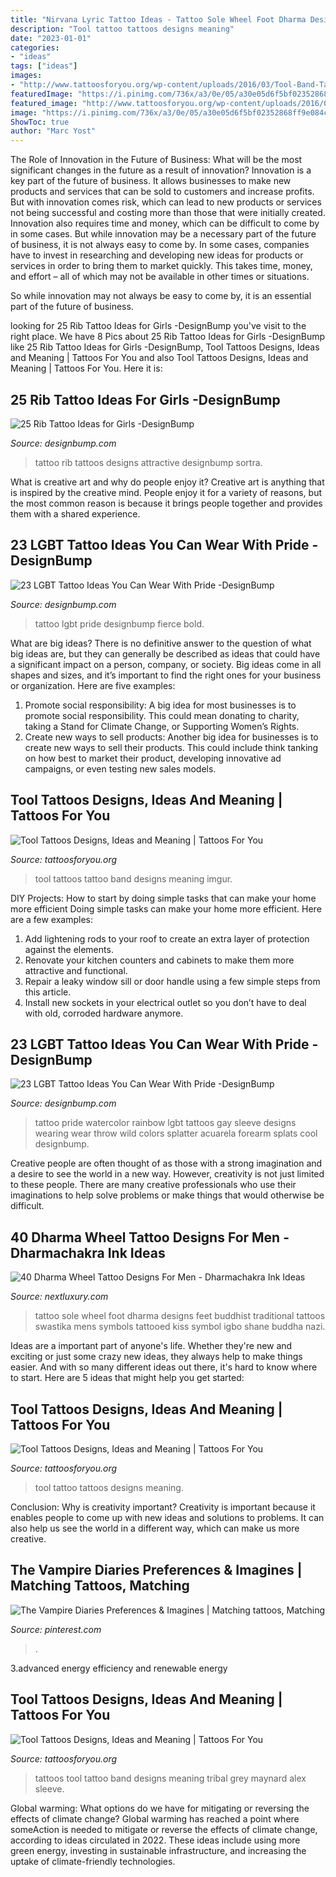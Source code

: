 ```yaml
---
title: "Nirvana Lyric Tattoo Ideas - Tattoo Sole Wheel Foot Dharma Designs Feet Buddhist Traditional Tattoos Swastika Mens Symbols Tattooed Kiss Symbol Igbo Shane Buddha Nazi"
description: "Tool tattoo tattoos designs meaning"
date: "2023-01-01"
categories:
- "ideas"
tags: ["ideas"]
images:
- "http://www.tattoosforyou.org/wp-content/uploads/2016/03/Tool-Band-Tattoos.jpg"
featuredImage: "https://i.pinimg.com/736x/a3/0e/05/a30e05d6f5bf02352868ff9e084cc2ab.jpg"
featured_image: "http://www.tattoosforyou.org/wp-content/uploads/2016/03/Tattoo-Tool.jpg"
image: "https://i.pinimg.com/736x/a3/0e/05/a30e05d6f5bf02352868ff9e084cc2ab.jpg"
ShowToc: true
author: "Marc Yost"
---
```



The Role of Innovation in the Future of Business: What will be the most significant changes in the future as a result of innovation?
Innovation is a key part of the future of business. It allows businesses to make new products and services that can be sold to customers and increase profits. But with innovation comes risk, which can lead to new products or services not being successful and costing more than those that were initially created. Innovation also requires time and money, which can be difficult to come by in some cases.
But while innovation may be a necessary part of the future of business, it is not always easy to come by. In some cases, companies have to invest in researching and developing new ideas for products or services in order to bring them to market quickly. This takes time, money, and effort – all of which may not be available in other times or situations.

So while innovation may not always be easy to come by, it is an essential part of the future of business.

	

		
looking for 25 Rib Tattoo Ideas for Girls -DesignBump you've visit to the right place. We have 8 Pics about 25 Rib Tattoo Ideas for Girls -DesignBump like 25 Rib Tattoo Ideas for Girls -DesignBump, Tool Tattoos Designs, Ideas and Meaning | Tattoos For You and also Tool Tattoos Designs, Ideas and Meaning | Tattoos For You. Here it is:
		
    
## 25 Rib Tattoo Ideas For Girls -DesignBump

<img loading=lazy src="https://cdn.designbump.com/wp-content/uploads/2015/10/rib013.jpg" onerror="this.onerror=null;this.src='https://tse1.mm.bing.net/th?id=OIP.0p5dyD_0t52W4kr3U60HdgHaLH&amp;pid=15.1';" alt="25 Rib Tattoo Ideas for Girls -DesignBump">

_Source: designbump.com_

>tattoo rib tattoos designs attractive designbump sortra. 

	

What is creative art and why do people enjoy it?
Creative art is anything that is inspired by the creative mind. People enjoy it for a variety of reasons, but the most common reason is because it brings people together and provides them with a shared experience.

    
## 23 LGBT Tattoo Ideas You Can Wear With Pride -DesignBump

<img loading=lazy src="http://cdn.designbump.com/wp-content/uploads/2015/04/enhanced-23452-1427472949-3.jpg" onerror="this.onerror=null;this.src='https://tse2.mm.bing.net/th?id=OIP.voatgZQ9s92xtrVSDxvWCAHaJ3&amp;pid=15.1';" alt="23 LGBT Tattoo Ideas You Can Wear With Pride -DesignBump">

_Source: designbump.com_

>tattoo lgbt pride designbump fierce bold. 

	

What are big ideas?
There is no definitive answer to the question of what big ideas are, but they can generally be described as ideas that could have a significant impact on a person, company, or society. Big ideas come in all shapes and sizes, and it’s important to find the right ones for your business or organization. Here are five examples: 
1. Promote social responsibility: A big idea for most businesses is to promote social responsibility. This could mean donating to charity, taking a Stand for Climate Change, or Supporting Women’s Rights. 
2. Create new ways to sell products: Another big idea for businesses is to create new ways to sell their products. This could include think tanking on how best to market their product, developing innovative ad campaigns, or even testing new sales models. 

    
## Tool Tattoos Designs, Ideas And Meaning | Tattoos For You

<img loading=lazy src="http://www.tattoosforyou.org/wp-content/uploads/2016/03/Tool-Band-Tattoos.jpg" onerror="this.onerror=null;this.src='https://tse1.mm.bing.net/th?id=OIP.KHtR9PrlHoToMzO1oCRDTAHaJ4&amp;pid=15.1';" alt="Tool Tattoos Designs, Ideas and Meaning | Tattoos For You">

_Source: tattoosforyou.org_

>tool tattoos tattoo band designs meaning imgur. 

	

DIY Projects: How to start by doing simple tasks that can make your home more efficient
Doing simple tasks can make your home more efficient. Here are a few examples:
1. Add lightening rods to your roof to create an extra layer of protection against the elements.
2. Renovate your kitchen counters and cabinets to make them more attractive and functional.
3. Repair a leaky window sill or door handle using a few simple steps from this article. 
4. Install new sockets in your electrical outlet so you don’t have to deal with old, corroded hardware anymore.

    
## 23 LGBT Tattoo Ideas You Can Wear With Pride -DesignBump

<img loading=lazy src="https://designbump.com/wp-content/uploads/2015/04/enhanced-5679-1427473057-11.jpg" onerror="this.onerror=null;this.src='https://tse2.mm.bing.net/th?id=OIP.CDLEzMMf7cp6I5QJ22tJcgHaEK&amp;pid=15.1';" alt="23 LGBT Tattoo Ideas You Can Wear With Pride -DesignBump">

_Source: designbump.com_

>tattoo pride watercolor rainbow lgbt tattoos gay sleeve designs wearing wear throw wild colors splatter acuarela forearm splats cool designbump. 

	

Creative people are often thought of as those with a strong imagination and a desire to see the world in a new way. However, creativity is not just limited to these people. There are many creative professionals who use their imaginations to help solve problems or make things that would otherwise be difficult.

    
## 40 Dharma Wheel Tattoo Designs For Men - Dharmachakra Ink Ideas

<img loading=lazy src="http://nextluxury.com/wp-content/uploads/foot-sole-dharma-wheel-mens-tattoo.jpg" onerror="this.onerror=null;this.src='https://tse1.mm.bing.net/th?id=OIP._Uvpj3jsurYo8TtfAePcHQAAAA&amp;pid=15.1';" alt="40 Dharma Wheel Tattoo Designs For Men - Dharmachakra Ink Ideas">

_Source: nextluxury.com_

>tattoo sole wheel foot dharma designs feet buddhist traditional tattoos swastika mens symbols tattooed kiss symbol igbo shane buddha nazi. 

	

Ideas are a important part of anyone's life. Whether they're new and exciting or just some crazy new ideas, they always help to make things easier. And with so many different ideas out there, it's hard to know where to start. Here are 5 ideas that might help you get started: 

    
## Tool Tattoos Designs, Ideas And Meaning | Tattoos For You

<img loading=lazy src="http://www.tattoosforyou.org/wp-content/uploads/2016/03/Tattoo-Tool.jpg" onerror="this.onerror=null;this.src='https://tse1.mm.bing.net/th?id=OIP.N_Bwv_I8_1iiQ1ZtJrVyrgHaJ4&amp;pid=15.1';" alt="Tool Tattoos Designs, Ideas and Meaning | Tattoos For You">

_Source: tattoosforyou.org_

>tool tattoo tattoos designs meaning. 

	

Conclusion: Why is creativity important?
Creativity is important because it enables people to come up with new ideas and solutions to problems. It can also help us see the world in a different way, which can make us more creative.

    
## The Vampire Diaries Preferences &amp; Imagines | Matching Tattoos, Matching

<img loading=lazy src="https://i.pinimg.com/736x/a3/0e/05/a30e05d6f5bf02352868ff9e084cc2ab.jpg" onerror="this.onerror=null;this.src='https://tse1.mm.bing.net/th?id=OIP.v7mpZfHX1bRAupQVALemSQAAAA&amp;pid=15.1';" alt="The Vampire Diaries Preferences &amp; Imagines | Matching tattoos, Matching">

_Source: pinterest.com_

>. 

	

3.advanced energy efficiency and renewable energy

    
## Tool Tattoos Designs, Ideas And Meaning | Tattoos For You

<img loading=lazy src="https://www.tattoosforyou.org/wp-content/uploads/2016/03/Tool-Tattoos-Ideas.jpg" onerror="this.onerror=null;this.src='https://tse3.mm.bing.net/th?id=OIP.Wr8tMsc5NuyHdPgfiNfE6gHaFj&amp;pid=15.1';" alt="Tool Tattoos Designs, Ideas and Meaning | Tattoos For You">

_Source: tattoosforyou.org_

>tattoos tool tattoo band designs meaning tribal grey maynard alex sleeve. 

	

Global warming: What options do we have for mitigating or reversing the effects of climate change?
Global warming has reached a point where someAction is needed to mitigate or reverse the effects of climate change, according to ideas circulated in 2022. These ideas include using more green energy, investing in sustainable infrastructure, and increasing the uptake of climate-friendly technologies.

